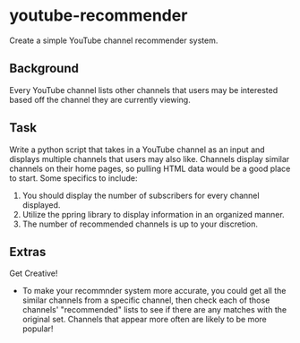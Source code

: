 # youtube-recommender
Create a simple YouTube channel recommender system.

## Background
Every YouTube channel lists other channels that users may be interested based off the channel they are currently viewing.

## Task
Write a python script that takes in a YouTube channel as an input and displays multiple channels that users may also like.
Channels display similar channels on their home pages, so pulling HTML data would be a good place to start. 
Some specifics to include:
1. You should display the number of subscribers for every channel displayed.
2. Utilize the ppring library to display information in an organized manner. 
3. The number of recommended channels is up to your discretion.

## Extras
Get Creative! 
* To make your recommnder system more accurate, you could get all the similar channels from a specific channel, then check each of those channels' "recommended" lists to see if there are any matches with the original set. Channels that appear more often are likely to be more popular!
